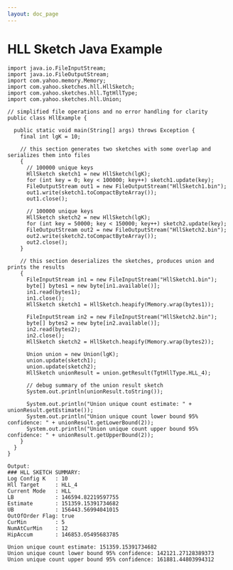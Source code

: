 ```yaml
---
layout: doc_page
---
```


# HLL Sketch Java Example

    import java.io.FileInputStream;
    import java.io.FileOutputStream;
    import com.yahoo.memory.Memory;
    import com.yahoo.sketches.hll.HllSketch;
    import com.yahoo.sketches.hll.TgtHllType;
    import com.yahoo.sketches.hll.Union;

    // simplified file operations and no error handling for clarity
    public class HllExample {

      public static void main(String[] args) throws Exception {
        final int lgK = 10;

        // this section generates two sketches with some overlap and serializes them into files
        {
          // 100000 unique keys
          HllSketch sketch1 = new HllSketch(lgK);
          for (int key = 0; key < 100000; key++) sketch1.update(key);
          FileOutputStream out1 = new FileOutputStream("HllSketch1.bin");
          out1.write(sketch1.toCompactByteArray());
          out1.close();

          // 100000 unique keys
          HllSketch sketch2 = new HllSketch(lgK);
          for (int key = 50000; key < 150000; key++) sketch2.update(key);
          FileOutputStream out2 = new FileOutputStream("HllSketch2.bin");
          out2.write(sketch2.toCompactByteArray());
          out2.close();
        }

        // this section deserializes the sketches, produces union and prints the results
        {
          FileInputStream in1 = new FileInputStream("HllSketch1.bin");
          byte[] bytes1 = new byte[in1.available()];
          in1.read(bytes1);
          in1.close();
          HllSketch sketch1 = HllSketch.heapify(Memory.wrap(bytes1));

          FileInputStream in2 = new FileInputStream("HllSketch2.bin");
          byte[] bytes2 = new byte[in2.available()];
          in2.read(bytes2);
          in2.close();
          HllSketch sketch2 = HllSketch.heapify(Memory.wrap(bytes2));

          Union union = new Union(lgK);
          union.update(sketch1);
          union.update(sketch2);
          HllSketch unionResult = union.getResult(TgtHllType.HLL_4);

          // debug summary of the union result sketch
          System.out.println(unionResult.toString());

          System.out.println("Union unique count estimate: " + unionResult.getEstimate());
          System.out.println("Union unique count lower bound 95% confidence: " + unionResult.getLowerBound(2));
          System.out.println("Union unique count upper bound 95% confidence: " + unionResult.getUpperBound(2));
        }
      }
    }

    Output:
    ### HLL SKETCH SUMMARY: 
    Log Config K   : 10
    Hll Target     : HLL_4
    Current Mode   : HLL
    LB             : 146594.82219597755
    Estimate       : 151359.15391734682
    UB             : 156443.56994041015
    OutOfOrder Flag: true
    CurMin         : 5
    NumAtCurMin    : 12
    HipAccum       : 146853.05495683785
    
    Union unique count estimate: 151359.15391734682
    Union unique count lower bound 95% confidence: 142121.27128389373
    Union unique count upper bound 95% confidence: 161881.44803994312
